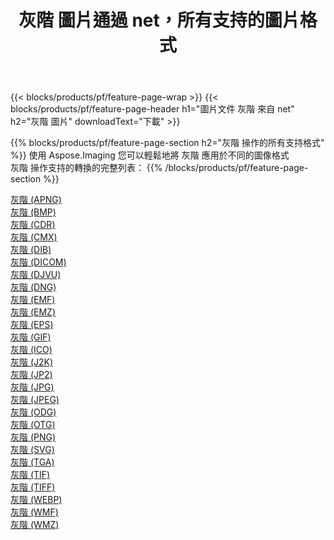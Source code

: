﻿---
title: 灰階 圖片通過 net，所有支持的圖片格式 
weight: 3920
url: /zh-hant/net/grayscale 
lang: zh-hant
langdirlevel: 2
locales: zh-hans,ja,it,ru,de,es,fr,nl,id,lt,pl,pt,vi,tr,ko,zh-hant,ar,hi,th,sv,cs,uk,he
description: 使用 Aspose.Imaging 你可以輕鬆地通過 net 獲取 灰階 圖像
---

{{< blocks/products/pf/feature-page-wrap >}}
{{< blocks/products/pf/feature-page-header h1="圖片文件 灰階 來自 net" h2="灰階 圖片" downloadText="下載" >}}


{{% blocks/products/pf/feature-page-section  h2="灰階 操作的所有支持格式" %}}
使用 Aspose.Imaging 您可以輕鬆地將 灰階 應用於不同的圖像格式
<br/>
灰階 操作支持的轉換的完整列表：
{{% /blocks/products/pf/feature-page-section %}}
<div class="container-fluid productfamilypage bg-gray">
    <div class="convertypes bg-gray agp-content section">
        <div class="container">
		<div class="row other-converters">
		    <div class='col-md-2 other-converter remove-lp remove-rp'><a href="/imaging/zh-hant/net/grayscale/apng" >灰階 (APNG)</a></div><div class='col-md-2 other-converter remove-lp remove-rp'><a href="/imaging/zh-hant/net/grayscale/bmp" >灰階 (BMP)</a></div><div class='col-md-2 other-converter remove-lp remove-rp'><a href="/imaging/zh-hant/net/grayscale/cdr" >灰階 (CDR)</a></div><div class='col-md-2 other-converter remove-lp remove-rp'><a href="/imaging/zh-hant/net/grayscale/cmx" >灰階 (CMX)</a></div><div class='col-md-2 other-converter remove-lp remove-rp'><a href="/imaging/zh-hant/net/grayscale/dib" >灰階 (DIB)</a></div><div class='col-md-2 other-converter remove-lp remove-rp'><a href="/imaging/zh-hant/net/grayscale/dicom" >灰階 (DICOM)</a></div><div class='col-md-2 other-converter remove-lp remove-rp'><a href="/imaging/zh-hant/net/grayscale/djvu" >灰階 (DJVU)</a></div><div class='col-md-2 other-converter remove-lp remove-rp'><a href="/imaging/zh-hant/net/grayscale/dng" >灰階 (DNG)</a></div><div class='col-md-2 other-converter remove-lp remove-rp'><a href="/imaging/zh-hant/net/grayscale/emf" >灰階 (EMF)</a></div><div class='col-md-2 other-converter remove-lp remove-rp'><a href="/imaging/zh-hant/net/grayscale/emz" >灰階 (EMZ)</a></div><div class='col-md-2 other-converter remove-lp remove-rp'><a href="/imaging/zh-hant/net/grayscale/eps" >灰階 (EPS)</a></div><div class='col-md-2 other-converter remove-lp remove-rp'><a href="/imaging/zh-hant/net/grayscale/gif" >灰階 (GIF)</a></div><div class='col-md-2 other-converter remove-lp remove-rp'><a href="/imaging/zh-hant/net/grayscale/ico" >灰階 (ICO)</a></div><div class='col-md-2 other-converter remove-lp remove-rp'><a href="/imaging/zh-hant/net/grayscale/j2k" >灰階 (J2K)</a></div><div class='col-md-2 other-converter remove-lp remove-rp'><a href="/imaging/zh-hant/net/grayscale/jp2" >灰階 (JP2)</a></div><div class='col-md-2 other-converter remove-lp remove-rp'><a href="/imaging/zh-hant/net/grayscale/jpg" >灰階 (JPG)</a></div><div class='col-md-2 other-converter remove-lp remove-rp'><a href="/imaging/zh-hant/net/grayscale/jpeg" >灰階 (JPEG)</a></div><div class='col-md-2 other-converter remove-lp remove-rp'><a href="/imaging/zh-hant/net/grayscale/odg" >灰階 (ODG)</a></div><div class='col-md-2 other-converter remove-lp remove-rp'><a href="/imaging/zh-hant/net/grayscale/otg" >灰階 (OTG)</a></div><div class='col-md-2 other-converter remove-lp remove-rp'><a href="/imaging/zh-hant/net/grayscale/png" >灰階 (PNG)</a></div><div class='col-md-2 other-converter remove-lp remove-rp'><a href="/imaging/zh-hant/net/grayscale/svg" >灰階 (SVG)</a></div><div class='col-md-2 other-converter remove-lp remove-rp'><a href="/imaging/zh-hant/net/grayscale/tga" >灰階 (TGA)</a></div><div class='col-md-2 other-converter remove-lp remove-rp'><a href="/imaging/zh-hant/net/grayscale/tif" >灰階 (TIF)</a></div><div class='col-md-2 other-converter remove-lp remove-rp'><a href="/imaging/zh-hant/net/grayscale/tiff" >灰階 (TIFF)</a></div><div class='col-md-2 other-converter remove-lp remove-rp'><a href="/imaging/zh-hant/net/grayscale/webp" >灰階 (WEBP)</a></div><div class='col-md-2 other-converter remove-lp remove-rp'><a href="/imaging/zh-hant/net/grayscale/wmf" >灰階 (WMF)</a></div><div class='col-md-2 other-converter remove-lp remove-rp'><a href="/imaging/zh-hant/net/grayscale/wmz" >灰階 (WMZ)</a></div>
                </div>
        </div>
    </div>
</div>
<br/>
